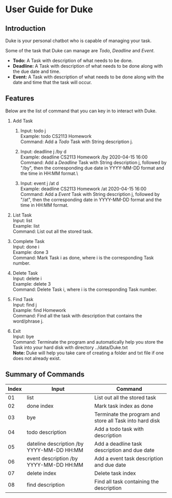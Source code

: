 # User Guide for Duke
## Introduction
Duke is your personal chatbot who is capable of managing your task.

Some of the task that Duke can manage are *Todo*, *Deadline* and *Event*.

* **Todo:** A Task with description of what needs to be done.
* **Deadline:** A Task with description of what needs to be done along with the due date and time.
* **Event:** A Task with description of what needs to be done along with the date and time that the task will occur.

## Features
Below are the list of command that you can key in to interact with Duke.
1. Add Task
    1. Input: todo j  
    Example: todo CS2113 Homework  
    Command: Add a *Todo* Task with String description j.
    
    1. Input: deadline j /by d  
    Example: deadline CS2113 Homework /by 2020-04-15 16:00  
    Command: Add a *Deadline* Task with String description j, followed by "/by", then the corresponding due date in YYYY-MM-DD format and the time in HH:MM format.\
    
    1. Input: event j /at d  
    Example: deadline CS2113 Homework /at 2020-04-15 16:00  
    Command: Add a *Event* Task with String description j, followed by "/at", then the corresponding date in YYYY-MM-DD format and the time in HH:MM format.

1. List Task  
Input: list  
Example: list  
Command: List out all the stored task.

1. Complete Task  
Input: done i  
Example: done 3  
Command: Mark Task i as done, where i is the corresponding Task number.

1. Delete Task  
Input: delete i  
Example: delete 3  
Command: Delete Task i, where i is the corresponding Task number.

1. Find Task  
Input: find j  
Example: find Homework  
Command: Find all the task with description that contains the word/phrase j.

1. Exit  
Input: bye  
Command: Terminate the program and automatically help you store the Task into your hard disk with directory ../data/Duke.txt  
**Note:** Duke will help you take care of creating a folder and txt file if one does not already exist.

## Summary of Commands
| Index | Input | Command |  
| ----- | ----- | --------------- |  
| 01 | list | List out all the stored task |  
| 02 | done index | Mark task index as done |  
| 03 | bye | Terminate the program and store all Task into hard disk |  
| 04 | todo description | Add a todo task with description |  
| 05 | dateline description /by YYYY-MM-DD HH:MM | Add a deadline task description and due date |  
| 06 | event description /by YYYY-MM-DD HH:MM | Add a event task description and due date |  
| 07 | delete index | Delete task index |  
| 08 | find description | Find all task containing the description |  

